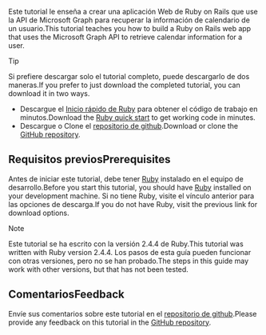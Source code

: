 <!-- markdownlint-disable MD002 MD041 -->

<span data-ttu-id="016a7-101">Este tutorial le enseña a crear una aplicación Web de Ruby on Rails que use la API de Microsoft Graph para recuperar la información de calendario de un usuario.</span><span class="sxs-lookup"><span data-stu-id="016a7-101">This tutorial teaches you how to build a Ruby on Rails web app that uses the Microsoft Graph API to retrieve calendar information for a user.</span></span>

> [!TIP]
> <span data-ttu-id="016a7-102">Si prefiere descargar solo el tutorial completo, puede descargarlo de dos maneras.</span><span class="sxs-lookup"><span data-stu-id="016a7-102">If you prefer to just download the completed tutorial, you can download it in two ways.</span></span>
>
> - <span data-ttu-id="016a7-103">Descargue el [Inicio rápido de Ruby](https://developer.microsoft.com/graph/quick-start?platform=option-ruby) para obtener el código de trabajo en minutos.</span><span class="sxs-lookup"><span data-stu-id="016a7-103">Download the [Ruby quick start](https://developer.microsoft.com/graph/quick-start?platform=option-ruby) to get working code in minutes.</span></span>
> - <span data-ttu-id="016a7-104">Descargue o Clone el [repositorio de github](https://github.com/microsoftgraph/msgraph-training-rubyrailsapp).</span><span class="sxs-lookup"><span data-stu-id="016a7-104">Download or clone the [GitHub repository](https://github.com/microsoftgraph/msgraph-training-rubyrailsapp).</span></span>

## <a name="prerequisites"></a><span data-ttu-id="016a7-105">Requisitos previos</span><span class="sxs-lookup"><span data-stu-id="016a7-105">Prerequisites</span></span>

<span data-ttu-id="016a7-106">Antes de iniciar este tutorial, debe tener [Ruby](https://www.ruby-lang.org/en/downloads/) instalado en el equipo de desarrollo.</span><span class="sxs-lookup"><span data-stu-id="016a7-106">Before you start this tutorial, you should have [Ruby](https://www.ruby-lang.org/en/downloads/) installed on your development machine.</span></span> <span data-ttu-id="016a7-107">Si no tiene Ruby, visite el vínculo anterior para las opciones de descarga.</span><span class="sxs-lookup"><span data-stu-id="016a7-107">If you do not have Ruby, visit the previous link for download options.</span></span>

> [!NOTE]
> <span data-ttu-id="016a7-108">Este tutorial se ha escrito con la versión 2.4.4 de Ruby.</span><span class="sxs-lookup"><span data-stu-id="016a7-108">This tutorial was written with Ruby version 2.4.4.</span></span> <span data-ttu-id="016a7-109">Los pasos de esta guía pueden funcionar con otras versiones, pero no se han probado.</span><span class="sxs-lookup"><span data-stu-id="016a7-109">The steps in this guide may work with other versions, but that has not been tested.</span></span>

## <a name="feedback"></a><span data-ttu-id="016a7-110">Comentarios</span><span class="sxs-lookup"><span data-stu-id="016a7-110">Feedback</span></span>

<span data-ttu-id="016a7-111">Envíe sus comentarios sobre este tutorial en el [repositorio de github](https://github.com/microsoftgraph/msgraph-training-rubyrailsapp).</span><span class="sxs-lookup"><span data-stu-id="016a7-111">Please provide any feedback on this tutorial in the [GitHub repository](https://github.com/microsoftgraph/msgraph-training-rubyrailsapp).</span></span>